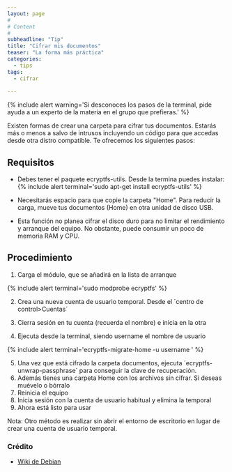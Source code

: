 ```yaml
---
layout: page
#
# Content
#
subheadline: "Tip"
title: "Cifrar mis documentos"
teaser: "La forma más práctica"
categories:
  - tips
tags:
  - cifrar
 
---
```


{% include alert warning='Si desconoces los pasos de la terminal, pide ayuda a un experto de la materia en el grupo que prefieras.' %}

Existen formas de crear una carpeta para cifrar tus documentos. Estarás más o menos a salvo de intrusos incluyendo un código para que accedas desde otra distro compatible. Te ofrecemos los siguientes pasos:

## Requisitos

* Debes tener el paquete ecryptfs-utils. Desde la termina puedes instalar:
{% include alert terminal='sudo apt-get install ecryptfs-utils' %}

* Necesitarás espacio para que copie la carpeta "Home". Para reducir la carga, mueve tus documentos (Home) en otra unidad de disco USB.

* Esta función no planea cifrar el disco duro para no limitar el rendimiento y arranque del equipo. No obstante, puede consumir un poco de memoria RAM y CPU.

## Procedimiento

1. Carga el módulo, que se añadirá en la lista de arranque

{% include alert terminal='sudo modprobe ecryptfs' %}

2. Crea una nueva cuenta de usuario temporal. Desde el ´centro de control>Cuentas´
3. Cierra sesión en tu cuenta (recuerda el nombre) e inicia en la otra

4. Ejecuta desde la terminal, siendo username el nombre de usuario

{% include alert terminal='ecryptfs-migrate-home -u username
' %}

5. Una vez que está cifrado la carpeta documentos, ejecuta ´ecryptfs-unwrap-passphrase´ para conseguir la clave de recuperación.
6. Además tienes una carpeta Home con los archivos sin cifrar. Si deseas muévelo o bórralo
7. Reinicia el equipo
8. Inicia sesión con la cuenta de usuario habitual y elimina la temporal
9. Ahora está listo para usar

Nota: Otro método es realizar sin abrir el entorno de escritorio en lugar de crear una cuenta de usuario temporal.

### Crédito

* [Wiki de Debian](https://wiki.debian.org/TransparentEncryptionForHomeFolder)